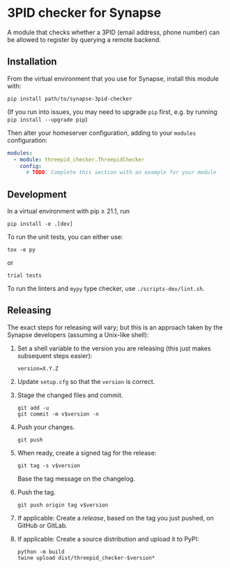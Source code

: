 # 3PID checker for Synapse

A module that checks whether a 3PID (email address, phone number) can be allowed to register by querying a remote backend.


## Installation

From the virtual environment that you use for Synapse, install this module with:
```shell
pip install path/to/synapse-3pid-checker
```
(If you run into issues, you may need to upgrade `pip` first, e.g. by running
`pip install --upgrade pip`)

Then alter your homeserver configuration, adding to your `modules` configuration:
```yaml
modules:
  - module: threepid_checker.ThreepidChecker
    config:
      # TODO: Complete this section with an example for your module
```


## Development

In a virtual environment with pip ≥ 21.1, run
```shell
pip install -e .[dev]
```

To run the unit tests, you can either use:
```shell
tox -e py
```
or
```shell
trial tests
```

To run the linters and `mypy` type checker, use `./scripts-dev/lint.sh`.


## Releasing

The exact steps for releasing will vary; but this is an approach taken by the
Synapse developers (assuming a Unix-like shell):

 1. Set a shell variable to the version you are releasing (this just makes
    subsequent steps easier):
    ```shell
    version=X.Y.Z
    ```

 2. Update `setup.cfg` so that the `version` is correct.

 3. Stage the changed files and commit.
    ```shell
    git add -u
    git commit -m v$version -n
    ```

 4. Push your changes.
    ```shell
    git push
    ```

 5. When ready, create a signed tag for the release:
    ```shell
    git tag -s v$version
    ```
    Base the tag message on the changelog.

 6. Push the tag.
    ```shell
    git push origin tag v$version
    ```

 7. If applicable:
    Create a *release*, based on the tag you just pushed, on GitHub or GitLab.

 8. If applicable:
    Create a source distribution and upload it to PyPI:
    ```shell
    python -m build
    twine upload dist/threepid_checker-$version*
    ```
